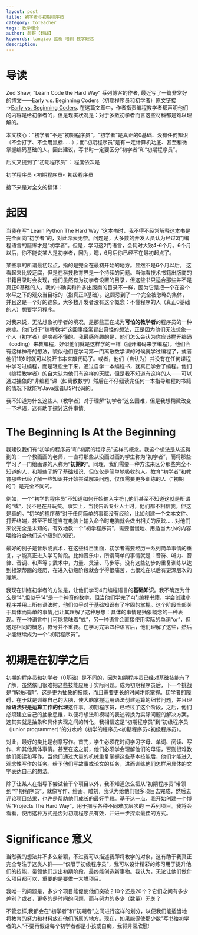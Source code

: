 ```yaml
---
layout: post
title: 初学者与初期程序员
category: toTeacher
tags: 教学理念 
author: 颜群【翻译】
keywords: lanqiao 蓝桥 培训 教学理念
description:
---
```


# 导读

Zed Shaw, “Learn Code the Hard Way” 系列博客的作者, 最近写了一篇非常好的博文——Early v.s. Beginning Coders（初期程序员和初学者）原文链接→[Early vs. Beginning Coders](https://zedshaw.com/2015/06/16/early-vs-beginning-coders/). 在这篇文章中，作者指责编程教学者都声明他们的内容是给初学者的，但是现实状况是：对于多数初学者而言这些材料都是难以理解的。

本文核心：“初学者”不是“初期程序员”。“初学者”是真正的0基础、没有任何知识（不会打字、不会用鼠标……）；而“初期程序员”是有一定计算机功底、甚至稍微掌握编码基础的人。因此建议，写书时一定要区分“初学者”和“初期程序员”。

后文又提到了“初期程序员”： 程度依次是

  初学程序员 <初期程序员< 初级程序员

接下来是对全文的翻译：

# 起因

当我在写“ Learn Python The Hard Way ”这本书时，我不得不经常解释这本书是完全面向“初学者”的，对此深表无奈。问题是，大多数的开发人员认为经过2门编程语言的磨练才是“初学者”。但是，学习这2门语言，会耗时大致4-6个月。6个月以后，你不能说某人是初学者，因为，嗯，6月后你已经不在最初起点了。

某些事的所谓最初起点，指的是完全在最初开始的地方。显然不是6个月以后。 
这看起来比较迂腐，但是在科技教育界是一个持续的问题。当你看技术书籍出版商的书籍目录时会发现，他们虽然有为初学者设置的目录，但这些书只适合那些并不是真正0基础的人。我的书确实和许多出版商的目录不一样，因为它是把一个在这个水平之下的观众当目标的（指真正0基础）。这顾忌到了一个完全被忽略的集体，并且这是一个好的迹象，大多数开发者没有这个概念：不懂程序的人（真正0基础的人）想要学习程序。

对我来说，无法想象初学者的境况，是那些正在成为**可怕的教学者**的程序员的一种病症。他们对于“编程教学”这回事经常冒出奇怪的想法，正是因为他们无法想象一个人（初学者）是啥都不懂的。我最感兴趣的是，他们怎么会认为你应该抛开编码（coding）来教编程，好似他们就是这样学的一样（抛开编码来学编程）。他们会有这样神奇的想法，貌似他们在学习第一门离散数学课的时候就学过编程了，或者他们11岁时就可以脱开书本来敲代码了。或者，他们（自认为）并没有在任何课程中学习过编程，而是轻松坐下来，通过自学一本编程书，就真正学会了编程。他们（编程教学者）的自大认为他们有这样的天赋，但是我不知道有这样的人——可以通过抽象的“非编程”课（如离散数学）然后在不仔细读完任何一本指导编程的书籍的情况下就能写Java或者LISP代码的。

我不知道为什么这些人（教学者）对于理解“初学者”这么困难，但是我想稍微改变一下术语，这有助于探讨这件事情。

# The Beginning Is At the Beginning

我建议我们有“初学的程序员”和“初期的程序员”这样的概念。我这个想法是从这得到的：一个教画画的老师，一直将那些从没画过画的学生称为“初学者”，而将那些学习了一门绘画课的人称为“**初期的**”。同理，我们需要一种方法来区分那些完全不知道的人，和那些了解了基础知识、但仅仅是简单地吸收的人。教育“初学者”和教育那些已经了解一些知识并开始尝试解决问题，仅仅需要更多训练的人（“初期的”）是完全不同的。

例如，一个“初学的程序员”不知道如何开始输入字符`|`,他们甚至不知道这就是所谓的“或”，我不是在开玩笑。事实上，当我告诉专业人士时，他们都不相信我，但这是真的。“初学的程序员”对于任何简单的事都没有经验，比如创建一个文本文件、打开终端，甚至不知道当在电脑上输入命令时电脑就会做出相关的反映……对他们来说完全是未知的。有效地教一个“初学程序员”，需要慢慢地、用适当大小的内容喂给符合他们这个级别的知识。

最好的例子是音乐或武术，在这些科目里面，初学者需要经历一系列简单事情的重复，才能真正进入学习阶段。比如音乐中，所谓简单的事情就是：音符、听力、音律、音调、和声等；武术中，力量、灵活、马步等。没有这些初步的重复训练以达到根深蒂固的经历，在进入初级阶段就会学得很痛苦，也很难在以后有更深层次的理解。

我现在训练初学者的方法是，让他们学习4门编程语言的**基础知识**。我不确定为什么是“4”,但似乎“4”是一个神奇的数字。但当他们学完了4门编程书籍，学会创建小程序并用上所有语法时，他们似乎对于基础知识有了牢固的掌握。这个阶段全部关于具体而简单的事情,也让其理解了这种思想：具体的事情是抽象概念的一种表现。在一种语言中`||`可能意味着“或”，另一种语言会直接使用实际的单词“or”，但这是相同的概念，符号并不重要。在学习完第四种语言后，他们理解了这些，然后才能继续成为一个“初期程序员”。

# 初期是在初学之后

初期的程序员和初学者（0基础）是不同的，因为初期程序员已经对基础技能有了了解，虽然依旧很难把这些技能应用于实际问题。成为初期程序员后，下一个挑战是“解决问题”，这是更为抽象的技能，而且需要更长的时间才能掌握。初学者的障碍，在于就是训练自己的大脑，使大脑掌握运用语法创建运算的细节问题，并且理解**语法只是运算工作的代理**这件事。初期程序员，已经过了这个阶段，之后，他们必须建立自己的抽象思维，以便将想法和模糊的表述转换为实际问题的解决方案。这其实就是抽象和具体实现之间的转化，我相信这是“初期程序员”到“初级程序员（junior programmer）”的分水岭（初学的程序员<初期程序员<初级程序员）。

对此，最好的类比是创意写作。首先，学生必须花时间学习字母、单词、阅读、写作、和其他具体事情。甚至在这之前，他们必须学会理解他们的母语，否则很难教他们阅读和写作。当他们通过大量的机械重复掌握这些基本技能后，他们才能进入观念性写作的任务。给予他们写故事或论文的任务，进而训练他们怎样用具体的文字表达自己的想法。
    
除了让某人在指导下尝试若干个项目以外，我不知道怎么把从“初期程序员”带领到“早期程序员”。就像写作、绘画、雕刻，我认为给他们很多项目去完成，然后去评论项目结果，也许是帮助他们成长的最好手段。基于这一点，我开始创建一个博客“Projects The Hard Way”，用于描写各种不同难度层次的 一系列项目。我将会看看，使用这种方式是否对初期程序员有效，并进一步探索最佳的方式。

# Significance  意义

当然我的想法并不多么新颖，不过我可以描述我即将教学的对象，这有助于我真正完全专注于这类人群——“仅限于初级程序员”，我可以设计精彩的练习用于提升他们的技能，带领他们走出初期阶段，最终能创造新事物。我认为，无论让他们做什么项目都可以，重要的是要做一大堆项目。

我唯一的问题是，多少个项目能促使他们突破？10个还是20个？它们之间有多少差别？或者，更多的是时间的问题，而与努力的多少（数量）无关？

不管怎样,我都会在“初学者”和“初期者”之间进行这样的划分，以便我们能适当地将教育的努力和材料放在他们所属的地方。现在，如果能促使那少数"写书给初学者的人"不要再假设每个初学者都是小孩或白痴，我将非常欣慰!

